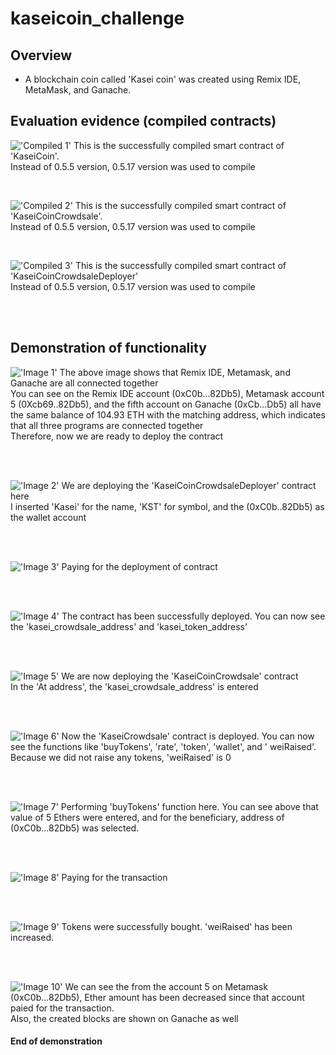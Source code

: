 # kaseicoin_challenge

## Overview

- A blockchain coin called 'Kasei coin' was created using Remix IDE, MetaMask, and Ganache.

## Evaluation evidence (compiled contracts)

!['Compiled 1'](./Images/Compiled_1.png)
This is the successfully compiled smart contract of 'KaseiCoin'. <br>
Instead of 0.5.5 version, 0.5.17 version was used to compile <br>

<br>

!['Compiled 2'](./Images/Compiled_2.png)
This is the successfully compiled smart contract of 'KaseiCoinCrowdsale'. <br>
Instead of 0.5.5 version, 0.5.17 version was used to compile <br>

<br>

!['Compiled 3'](./Images/Compiled_3.png)
This is the successfully compiled smart contract of 'KaseiCoinCrowdsaleDeployer' <br>
Instead of 0.5.5 version, 0.5.17 version was used to compile <br>


<br>
<br>

## Demonstration of functionality

!['Image 1'](./Images/Image_1.png)
The above image shows that Remix IDE, Metamask, and Ganache are all connected together <br>
You can see on the Remix IDE account (0xC0b...82Db5), Metamask account 5 (0Xcb69..82Db5), and the fifth account on Ganache (0xCb...Db5) all have the same balance of 104.93 ETH with the matching address, which indicates that all three programs are connected together <br>
Therefore, now we are ready to deploy the contract <br>

<br>
<br>

!['Image 2'](./Images/Image_2.png)
We are deploying the 'KaseiCoinCrowdsaleDeployer' contract here <br>
I inserted 'Kasei' for the name, 'KST' for symbol, and the (0xC0b..82Db5) as the wallet account <br>

<br>
<br>

!['Image 3'](./Images/Image_3.png)
Paying for the deployment of contract <br>

<br>
<br>

!['Image 4'](./Images/Image_4.png)
The contract has been successfully deployed. You can now see the 'kasei_crowdsale_address' and 'kasei_token_address' <br>

<br>
<br>

!['Image 5'](./Images/Image_5.png)
We are now deploying the 'KaseiCoinCrowdsale' contract <br>
In the 'At address', the 'kasei_crowdsale_address' is entered <br>

<br>
<br>

!['Image 6'](./Images/Image_6.png)
Now the 'KaseiCrowdsale' contract is deployed. You can now see the functions like 'buyTokens', 'rate', 'token', 'wallet', and ' weiRaised'. Because we did not raise any tokens, 'weiRaised' is 0 <br>

<br>
<br>

!['Image 7'](./Images/Image_7.png)
Performing 'buyTokens' function here. You can see above that value of 5 Ethers were entered, and for the beneficiary, address of (0xC0b...82Db5) was selected. <br>

<br>
<br>

!['Image 8'](./Images/Image_8.png)
Paying for the transaction <br>

<br>
<br>

!['Image 9'](./Images/Image_9.png)
Tokens were successfully bought. 'weiRaised' has been increased. <br>

<br>
<br>

!['Image 10'](./Images/Image_10.png)
We can see the from the account 5 on Metamask (0xC0b...82Db5), Ether amount has been decreased since that account paied for the transaction. <br>
Also, the created blocks are shown on Ganache as well <br>

#### End of demonstration